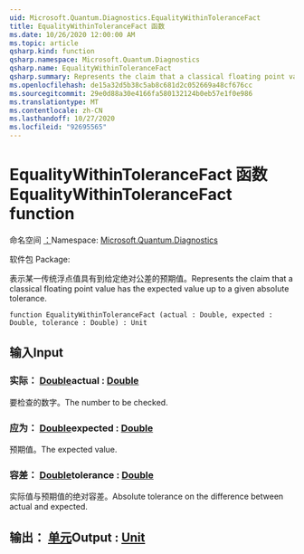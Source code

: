 ```yaml
---
uid: Microsoft.Quantum.Diagnostics.EqualityWithinToleranceFact
title: EqualityWithinToleranceFact 函数
ms.date: 10/26/2020 12:00:00 AM
ms.topic: article
qsharp.kind: function
qsharp.namespace: Microsoft.Quantum.Diagnostics
qsharp.name: EqualityWithinToleranceFact
qsharp.summary: Represents the claim that a classical floating point value has the expected value up to a given absolute tolerance.
ms.openlocfilehash: de15a32d5b38c5ab8c681d2c052669a48cf676cc
ms.sourcegitcommit: 29e0d88a30e4166fa580132124b0eb57e1f0e986
ms.translationtype: MT
ms.contentlocale: zh-CN
ms.lasthandoff: 10/27/2020
ms.locfileid: "92695565"
---
```

# <a name="equalitywithintolerancefact-function"></a><span data-ttu-id="48657-102">EqualityWithinToleranceFact 函数</span><span class="sxs-lookup"><span data-stu-id="48657-102">EqualityWithinToleranceFact function</span></span>

<span data-ttu-id="48657-103">命名空间 [：](xref:Microsoft.Quantum.Diagnostics)</span><span class="sxs-lookup"><span data-stu-id="48657-103">Namespace: [Microsoft.Quantum.Diagnostics](xref:Microsoft.Quantum.Diagnostics)</span></span>

<span data-ttu-id="48657-104">软件包 [](https://nuget.org/packages/)</span><span class="sxs-lookup"><span data-stu-id="48657-104">Package: [](https://nuget.org/packages/)</span></span>


<span data-ttu-id="48657-105">表示某一传统浮点值具有到给定绝对公差的预期值。</span><span class="sxs-lookup"><span data-stu-id="48657-105">Represents the claim that a classical floating point value has the expected value up to a given absolute tolerance.</span></span>

```qsharp
function EqualityWithinToleranceFact (actual : Double, expected : Double, tolerance : Double) : Unit
```


## <a name="input"></a><span data-ttu-id="48657-106">输入</span><span class="sxs-lookup"><span data-stu-id="48657-106">Input</span></span>

### <a name="actual--double"></a><span data-ttu-id="48657-107">实际： [Double](xref:microsoft.quantum.lang-ref.double)</span><span class="sxs-lookup"><span data-stu-id="48657-107">actual : [Double](xref:microsoft.quantum.lang-ref.double)</span></span>

<span data-ttu-id="48657-108">要检查的数字。</span><span class="sxs-lookup"><span data-stu-id="48657-108">The number to be checked.</span></span>


### <a name="expected--double"></a><span data-ttu-id="48657-109">应为： [Double](xref:microsoft.quantum.lang-ref.double)</span><span class="sxs-lookup"><span data-stu-id="48657-109">expected : [Double](xref:microsoft.quantum.lang-ref.double)</span></span>

<span data-ttu-id="48657-110">预期值。</span><span class="sxs-lookup"><span data-stu-id="48657-110">The expected value.</span></span>


### <a name="tolerance--double"></a><span data-ttu-id="48657-111">容差： [Double](xref:microsoft.quantum.lang-ref.double)</span><span class="sxs-lookup"><span data-stu-id="48657-111">tolerance : [Double](xref:microsoft.quantum.lang-ref.double)</span></span>

<span data-ttu-id="48657-112">实际值与预期值的绝对容差。</span><span class="sxs-lookup"><span data-stu-id="48657-112">Absolute tolerance on the difference between actual and expected.</span></span>



## <a name="output--unit"></a><span data-ttu-id="48657-113">输出： [单元](xref:microsoft.quantum.lang-ref.unit)</span><span class="sxs-lookup"><span data-stu-id="48657-113">Output : [Unit](xref:microsoft.quantum.lang-ref.unit)</span></span>

